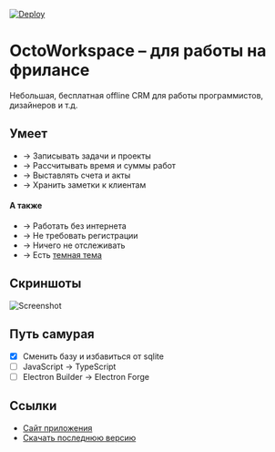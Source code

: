 [![Deploy](https://github.com/uonick/octo-workspace/actions/workflows/blank.yml/badge.svg)](https://github.com/uonick/octo-workspace/actions/workflows/blank.yml)
# OctoWorkspace – для работы на фрилансе
Небольшая, бесплатная offline CRM для работы программистов, дизайнеров и т.д.

## Умеет
* → Записывать задачи и проекты
* → Рассчитывать время и суммы работ
* → Выставлять счета и акты
* → Хранить заметки к клиентам

#### А также
* → Работать без интернета
* → Не требовать регистрации
* → Ничего не отслеживать
* → Есть [темная тема](https://octows.ru/img/screenshot-dark.png)

## Скриншоты
![Screenshot](https://octows.ru/img/screenshot-big.png)

## Путь самурая
- [x] Сменить базу и избавиться от sqlite
- [ ] JavaScript → TypeScript
- [ ] Electron Builder → Electron Forge

## Ссылки
* [Сайт приложения](https://octows.ru)
* [Скачать последнюю версию](https://github.com/uonick/octo-workspace/releases)
